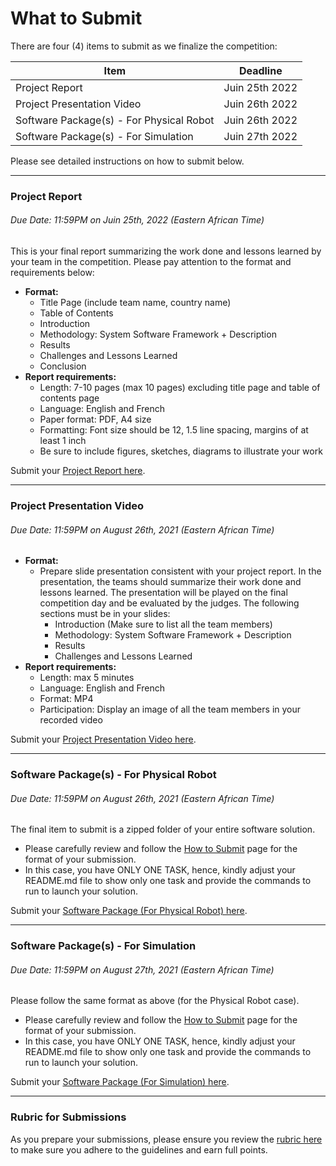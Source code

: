 # What to Submit

There are four (4) items to submit as we finalize the competition:

|  Item | Deadline    |
| ------------- | ----------- |
|  Project Report  | Juin 25th 2022     |
|  Project Presentation Video  | Juin 26th 2022   |
|  Software Package(s) - For Physical Robot  | Juin 26th 2022   |
|  Software Package(s) - For Simulation  | Juin 27th 2022   |

Please see detailed instructions on how to submit below.


***

### Project Report
###### Due Date: 11:59PM on Juin 25th, 2022 (Eastern African Time)

This is your final report summarizing the work done and lessons learned by your team in the competition. Please pay attention to the format and requirements below:

- **Format:**
    - Title Page (include team name, country name)
    - Table of Contents
    - Introduction
    - Methodology: System Software Framework + Description
    - Results
    - Challenges and Lessons Learned
    - Conclusion
- **Report requirements:**
    - Length: 7-10 pages (max 10 pages) excluding title page and table of contents page
    - Language: English and French
    - Paper format: PDF, A4 size
    - Formatting: Font size should be 12, 1.5 line spacing, margins of at least 1 inch
    - Be sure to include figures, sketches, diagrams to illustrate your work

Submit your [Project Report here](https://forms.gle/mLstEYxUhDfXRe3v8).

*** 

### Project Presentation Video
###### Due Date: 11:59PM on August 26th, 2021 (Eastern African Time)

- **Format:**
    - Prepare slide presentation consistent with your project report. In the presentation, the teams should summarize their work done and lessons learned. The presentation will be played on the final competition day and be evaluated by the judges.
    The following sections must be in your slides:
        - Introduction (Make sure to list all the team members)
        - Methodology: System Software Framework + Description
        - Results
        - Challenges and Lessons Learned
- **Report requirements:**
    - Length: max 5 minutes
    - Language: English and French
    - Format: MP4
    - Participation: Display an image of all the team members in your recorded video

Submit your [Project Presentation Video here](https://forms.gle/ofoRbEXgdoL9rR1d7).

***

### Software Package(s) - For Physical Robot
###### Due Date: 11:59PM on August 26th, 2021 (Eastern African Time)

The final item to submit is a zipped folder of your entire software solution. 

- Please carefully review and follow the [How to Submit](../phase1-instructions/how-to-submit.md) page for the format of your submission. 
- In this case, you have ONLY ONE TASK, hence, kindly adjust your README.md file to show only one task and provide the commands to run to launch your solution.

Submit your [Software Package (For Physical Robot) here](https://forms.gle/ofoRbEXgdoL9rR1d7).

***

### Software Package(s) - For Simulation
###### Due Date: 11:59PM on August 27th, 2021 (Eastern African Time)

Please follow the same format as above (for the Physical Robot case).

- Please carefully review and follow the [How to Submit](../phase1-instructions/how-to-submit.md) page for the format of your submission. 
- In this case, you have ONLY ONE TASK, hence, kindly adjust your README.md file to show only one task and provide the commands to run to launch your solution.

Submit your [Software Package (For Simulation) here](https://forms.gle/95ECZX54Kvxj84sc7).

***


### Rubric for Submissions

As you prepare your submissions, please ensure you review the [rubric here](https://docs.google.com/document/d/1WsPKbdURG5q_aXPjr_nJi1hkg1AKfAI3hYJMhd56yss/edit?usp=sharing) to make sure you adhere to the guidelines and earn full points.
